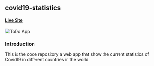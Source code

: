 ## covid19-statistics


#### [Live Site](https://frenetiks-covid19-statistics.netlify.app/)

![ToDo App](https://i.ibb.co/f126Mzr/covid-stat.png)

### Introduction
This is the code repository a web app that show the current statistics of Covid19 in different countries in the world

